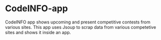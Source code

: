 # CodeINFO-app
CodeINFO app shows upcoming and present competitive contests from various sites.
This app uses Jsoup to scrap data from various competetive sites and shows it inside an app.
